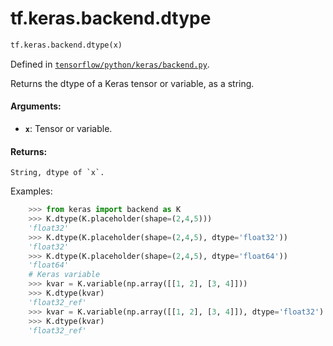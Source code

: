 <div itemscope itemtype="http://developers.google.com/ReferenceObject">
<meta itemprop="name" content="tf.keras.backend.dtype" />
<meta itemprop="path" content="Stable" />
</div>

# tf.keras.backend.dtype

``` python
tf.keras.backend.dtype(x)
```



Defined in [`tensorflow/python/keras/backend.py`](https://www.tensorflow.org/code/tensorflow/python/keras/backend.py).

Returns the dtype of a Keras tensor or variable, as a string.

#### Arguments:

* <b>`x`</b>: Tensor or variable.


#### Returns:

    String, dtype of `x`.

Examples:
```python
    >>> from keras import backend as K
    >>> K.dtype(K.placeholder(shape=(2,4,5)))
    'float32'
    >>> K.dtype(K.placeholder(shape=(2,4,5), dtype='float32'))
    'float32'
    >>> K.dtype(K.placeholder(shape=(2,4,5), dtype='float64'))
    'float64'
    # Keras variable
    >>> kvar = K.variable(np.array([[1, 2], [3, 4]]))
    >>> K.dtype(kvar)
    'float32_ref'
    >>> kvar = K.variable(np.array([[1, 2], [3, 4]]), dtype='float32')
    >>> K.dtype(kvar)
    'float32_ref'
```